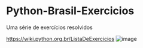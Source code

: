 # Python-Brasil-Exercicios
 Uma série de exercícios resolvidos 

 https://wiki.python.org.br/ListaDeExercicios
 ![image](https://github.com/GustavoPlopes/Python-Brasil-Exercicios/assets/138261430/89bc16cd-5958-4549-b822-f6d3ad2e2559)

